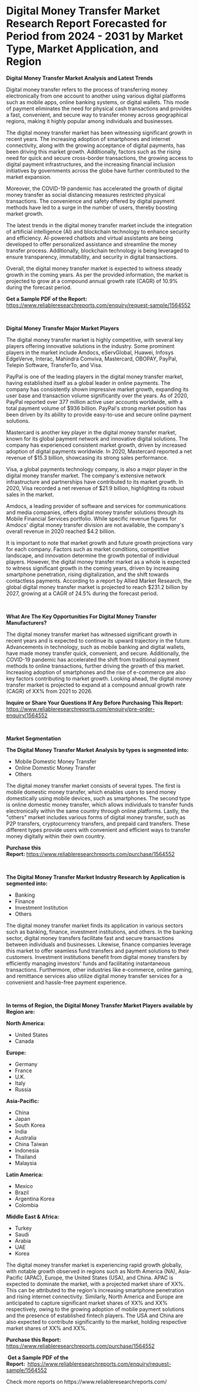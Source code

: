 <p><h1>Digital Money Transfer Market Research Report Forecasted for Period from 2024 -  2031 by Market Type, Market Application, and Region</h1></p><p><strong>Digital Money Transfer Market Analysis and Latest Trends</strong></p>
<p><p>Digital money transfer refers to the process of transferring money electronically from one account to another using various digital platforms such as mobile apps, online banking systems, or digital wallets. This mode of payment eliminates the need for physical cash transactions and provides a fast, convenient, and secure way to transfer money across geographical regions, making it highly popular among individuals and businesses.</p><p>The digital money transfer market has been witnessing significant growth in recent years. The increasing adoption of smartphones and internet connectivity, along with the growing acceptance of digital payments, has been driving this market growth. Additionally, factors such as the rising need for quick and secure cross-border transactions, the growing access to digital payment infrastructures, and the increasing financial inclusion initiatives by governments across the globe have further contributed to the market expansion.</p><p>Moreover, the COVID-19 pandemic has accelerated the growth of digital money transfer as social distancing measures restricted physical transactions. The convenience and safety offered by digital payment methods have led to a surge in the number of users, thereby boosting market growth.</p><p>The latest trends in the digital money transfer market include the integration of artificial intelligence (AI) and blockchain technology to enhance security and efficiency. AI-powered chatbots and virtual assistants are being developed to offer personalized assistance and streamline the money transfer process. Additionally, blockchain technology is being leveraged to ensure transparency, immutability, and security in digital transactions.</p><p>Overall, the digital money transfer market is expected to witness steady growth in the coming years. As per the provided information, the market is projected to grow at a compound annual growth rate (CAGR) of 10.9% during the forecast period.</p></p>
<p><strong>Get a Sample PDF of the Report:&nbsp;</strong> <a href="https://www.reliableresearchreports.com/enquiry/request-sample/1564552">https://www.reliableresearchreports.com/enquiry/request-sample/1564552</a></p>
<p>&nbsp;</p>
<p><strong>Digital Money Transfer Major Market Players</strong></p>
<p><p>The digital money transfer market is highly competitive, with several key players offering innovative solutions in the industry. Some prominent players in the market include Amdocs, eServGlobal, Huawei, Infosys EdgeVerve, Interac, Mahindra Comviva, Mastercard, OBOPAY, PayPal, Telepin Software, TransferTo, and Visa.</p><p>PayPal is one of the leading players in the digital money transfer market, having established itself as a global leader in online payments. The company has consistently shown impressive market growth, expanding its user base and transaction volume significantly over the years. As of 2020, PayPal reported over 377 million active user accounts worldwide, with a total payment volume of $936 billion. PayPal's strong market position has been driven by its ability to provide easy-to-use and secure online payment solutions.</p><p>Mastercard is another key player in the digital money transfer market, known for its global payment network and innovative digital solutions. The company has experienced consistent market growth, driven by increased adoption of digital payments worldwide. In 2020, Mastercard reported a net revenue of $15.3 billion, showcasing its strong sales performance.</p><p>Visa, a global payments technology company, is also a major player in the digital money transfer market. The company's extensive network infrastructure and partnerships have contributed to its market growth. In 2020, Visa recorded a net revenue of $21.9 billion, highlighting its robust sales in the market.</p><p>Amdocs, a leading provider of software and services for communications and media companies, offers digital money transfer solutions through its Mobile Financial Services portfolio. While specific revenue figures for Amdocs' digital money transfer division are not available, the company's overall revenue in 2020 reached $4.2 billion.</p><p>It is important to note that market growth and future growth projections vary for each company. Factors such as market conditions, competitive landscape, and innovation determine the growth potential of individual players. However, the digital money transfer market as a whole is expected to witness significant growth in the coming years, driven by increasing smartphone penetration, rising digitalization, and the shift towards contactless payments. According to a report by Allied Market Research, the global digital money transfer market is projected to reach $231.2 billion by 2027, growing at a CAGR of 24.5% during the forecast period.</p></p>
<p>&nbsp;</p>
<p><strong>What Are The Key Opportunities For Digital Money Transfer Manufacturers?</strong></p>
<p><p>The digital money transfer market has witnessed significant growth in recent years and is expected to continue its upward trajectory in the future. Advancements in technology, such as mobile banking and digital wallets, have made money transfer quick, convenient, and secure. Additionally, the COVID-19 pandemic has accelerated the shift from traditional payment methods to online transactions, further driving the growth of this market. Increasing adoption of smartphones and the rise of e-commerce are also key factors contributing to market growth. Looking ahead, the digital money transfer market is projected to expand at a compound annual growth rate (CAGR) of XX% from 2021 to 2026.</p></p>
<p><strong>Inquire or Share Your Questions If Any Before Purchasing This Report:</strong> <a href="https://www.reliableresearchreports.com/enquiry/pre-order-enquiry/1564552">https://www.reliableresearchreports.com/enquiry/pre-order-enquiry/1564552</a></p>
<p>&nbsp;</p>
<p><strong>Market Segmentation</strong></p>
<p><strong>The Digital Money Transfer Market Analysis by types is segmented into:</strong></p>
<p><ul><li>Mobile Domestic Money Transfer</li><li>Online Domestic Money Transfer</li><li>Others</li></ul></p>
<p><p>The digital money transfer market consists of several types. The first is mobile domestic money transfer, which enables users to send money domestically using mobile devices, such as smartphones. The second type is online domestic money transfer, which allows individuals to transfer funds electronically within the same country through online platforms. Lastly, the "others" market includes various forms of digital money transfer, such as P2P transfers, cryptocurrency transfers, and prepaid card transfers. These different types provide users with convenient and efficient ways to transfer money digitally within their own country.</p></p>
<p><strong>Purchase this Report:&nbsp;</strong><a href="https://www.reliableresearchreports.com/purchase/1564552">https://www.reliableresearchreports.com/purchase/1564552</a></p>
<p>&nbsp;</p>
<p><strong>The Digital Money Transfer Market Industry Research by Application is segmented into:</strong></p>
<p><ul><li>Banking</li><li>Finance</li><li>Investment Institution</li><li>Others</li></ul></p>
<p><p>The digital money transfer market finds its application in various sectors such as banking, finance, investment institutions, and others. In the banking sector, digital money transfers facilitate fast and secure transactions between individuals and businesses. Likewise, finance companies leverage this market to offer seamless fund transfers and payment solutions to their customers. Investment institutions benefit from digital money transfers by efficiently managing investors' funds and facilitating instantaneous transactions. Furthermore, other industries like e-commerce, online gaming, and remittance services also utilize digital money transfer services for a convenient and hassle-free payment experience.</p></p>
<p>&nbsp;</p>
<p><strong>In terms of Region, the Digital Money Transfer Market Players available by Region are:</strong></p>
<p>
    <p> <strong> North America: </strong>
        <ul>
            <li>United States</li>
            <li>Canada</li>
        </ul>
        </p> 
    <p> <strong> Europe: </strong>
        <ul>
            <li>Germany</li>
            <li>France</li>
            <li>U.K.</li>
            <li>Italy</li>
            <li>Russia</li>
        </ul>
        </p> 
    <p> <strong> Asia-Pacific: </strong>
        <ul>
            <li>China</li>
            <li>Japan</li>
            <li>South Korea</li>
            <li>India</li>
            <li>Australia</li>
            <li>China Taiwan</li>
            <li>Indonesia</li>
            <li>Thailand</li>
            <li>Malaysia</li>
        </ul>
        </p> 
    <p> <strong> Latin America: </strong>
        <ul>
            <li>Mexico</li>
            <li>Brazil</li>
            <li>Argentina Korea</li>
            <li>Colombia</li>
        </ul>
        </p> 
    <p> <strong> Middle East & Africa: </strong>
        <ul>
            <li>Turkey</li>
            <li>Saudi</li>
            <li>Arabia</li>
            <li>UAE</li>
            <li>Korea</li>
        </ul>
    </p>
    </p>
<p><p>The digital money transfer market is experiencing rapid growth globally, with notable growth observed in regions such as North America (NA), Asia-Pacific (APAC), Europe, the United States (USA), and China. APAC is expected to dominate the market, with a projected market share of XX%. This can be attributed to the region's increasing smartphone penetration and rising internet connectivity. Similarly, North America and Europe are anticipated to capture significant market shares of XX% and XX% respectively, owing to the growing adoption of mobile payment solutions and the presence of established fintech players. The USA and China are also expected to contribute significantly to the market, holding respective market shares of XX% and XX%.</p></p>
<p><strong>Purchase this Report: </strong><a href="https://www.reliableresearchreports.com/purchase/1564552">https://www.reliableresearchreports.com/purchase/1564552</a></p>
<p>&nbsp;<strong>Get a Sample PDF of the Report:&nbsp;&nbsp;</strong><a href="https://www.reliableresearchreports.com/enquiry/request-sample/1564552">https://www.reliableresearchreports.com/enquiry/request-sample/1564552</a></p>
<p><strong></strong></p>
<p>Check more reports on https://www.reliableresearchreports.com/</p>